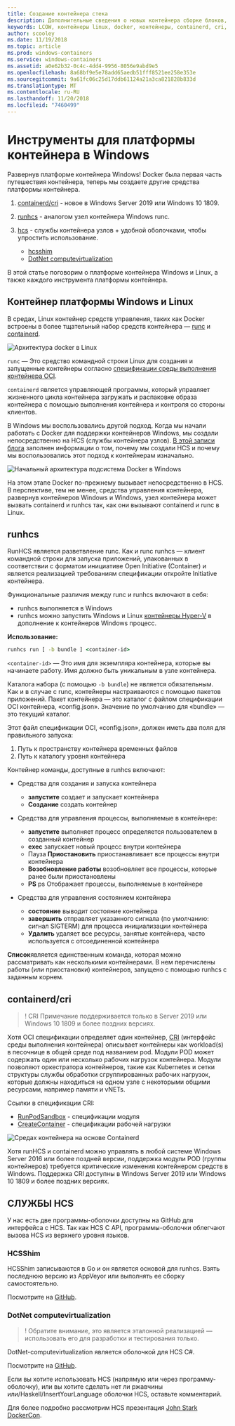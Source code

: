 ```yaml
---
title: Создание контейнера стека
description: Дополнительные сведения о новых контейнера сборке блоков, доступных в Windows.
keywords: LCOW, контейнеры linux, docker, контейнеры, containerd, cri, runhcs, runc
author: scooley
ms.date: 11/19/2018
ms.topic: article
ms.prod: windows-containers
ms.service: windows-containers
ms.assetid: a0e62b32-0c4c-4dd4-9956-8056e9abd9e5
ms.openlocfilehash: 8a68bf9e5e78add65aedb51fff8521ee258e353e
ms.sourcegitcommit: 9a61fc06c25d17ddb61124a21a3ca821828b833d
ms.translationtype: MT
ms.contentlocale: ru-RU
ms.lasthandoff: 11/20/2018
ms.locfileid: "7460499"
---
```

# <a name="container-platform-tools-on-windows"></a>Инструменты для платформы контейнера в Windows

Развернув платформе контейнера Windows!  Docker была первая часть путешествия контейнера, теперь мы создаете другие средства платформы контейнера.

1. [containerd/cri](https://github.com/containerd/cri) - новое в Windows Server 2019 или Windows 10 1809.
1. [runhcs](https://github.com/Microsoft/hcsshim/tree/master/cmd/runhcs) - аналогом узел контейнера Windows runc.
1. [hcs](https://docs.microsoft.com/virtualization/api/) - службы контейнера узлов + удобной оболочками, чтобы упростить использование.

    * [hcsshim](https://github.com/microsoft/hcsshim)
    * [DotNet computevirtualization](https://github.com/microsoft/dotnet-computevirtualization)

В этой статье поговорим о платформе контейнера Windows и Linux, а также каждого инструмента платформы контейнера.

## <a name="windows-and-linux-container-platform"></a>Контейнер платформы Windows и Linux

В средах, Linux контейнер средств управления, таких как Docker встроены в более тщательный набор средств контейнера — [runc](https://github.com/opencontainers/runc) и [containerd](https://containerd.io/).

![Архитектура docker в Linux](media/docker-on-linux.png)

`runc` — Это средство командной строки Linux для создания и запущенные контейнеры согласно [спецификации среды выполнения контейнера OCI](https://github.com/opencontainers/runtime-spec).

`containerd` является управляющей программы, который управляет жизненного цикла контейнера загружать и распаковке образа контейнера с помощью выполнения контейнера и контроля со стороны клиентов.

В Windows мы воспользовались другой подход.  Когда мы начали работать с Docker для поддержки контейнеров Windows, мы создали непосредственно на HCS (службы контейнера узлов).  [В этой записи блога](https://blogs.technet.microsoft.com/virtualization/2017/01/27/introducing-the-host-compute-service-hcs/) заполнен информации о том, почему мы создали HCS и почему мы воспользовались этот подход к контейнерам изначально.

![Начальный архитектура подсистема Docker в Windows](media/hcs.png)

На этом этапе Docker по-прежнему вызывает непосредственно в HCS. В перспективе, тем не менее, средства управления контейнера, развернув контейнеров Windows и Windows, узел контейнера может вызвать containerd и runhcs так, как они вызывают containerd и runc в Linux.

## <a name="runhcs"></a>runhcs

RunHCS является разветвление runc.  Как и runc runhcs — клиент командной строки для запуска приложений, упакованных в соответствии с форматом инициативе Open Initiative (Container) и является реализацией требованиям спецификации откройте Initiative контейнера.  

Функциональные различия между runc и runhcs включают в себя:

* runhcs выполняется в Windows
* runhcs можно запустить Windows и Linux [контейнеры Hyper-V](../manage-containers/hyperv-container.md) в дополнение к контейнеров Windows процесс.

**Использование:**

``` cmd
runhcs run [ -b bundle ] <container-id>
```

`<container-id>` — Это имя для экземпляра контейнера, которые вы начинаете работу. Имя должно быть уникальным в узле контейнера.

Каталога набора (с помощью `-b bundle`) не является обязательным.  
Как и в случае с runc, контейнеры настраиваются с помощью пакетов приложений. Пакет контейнера — это каталог с файлом спецификации OCI контейнера, «config.json».  Значение по умолчанию для «bundle» — это текущий каталог.

Этот файл спецификации OCI, «config.json», должен иметь два поля для правильного запуска:

1. Путь к пространству контейнера временных файлов
1. Путь к каталогу уровня контейнера

Контейнер команды, доступные в runhcs включают:

* Средства для создания и запуска контейнера
  * **запустите** создает и запускает контейнера
  * **Создание** создать контейнер

* Средства для управления процессы, выполняемые в контейнере:
  * **запустите** выполняет процесс определяется пользователем в созданный контейнер
  * **exec** запускает новый процесс внутри контейнера
  * Пауза **Приостановить** приостанавливает все процессы внутри контейнера
  * **Возобновление работы** возобновляет все процессы, которые ранее были приостановлены
  * **PS** ps Отображает процессы, выполняемые в контейнере

* Средства для управления состоянием контейнера
  * **состояние** выводит состояние контейнера
  * **завершить** отправляет указанного сигнала (по умолчанию: сигнал SIGTERM) для процесса инициализации контейнера
  * **Удалить** удаляет все ресурсы, занятые контейнера, часто используется с отсоединенной контейнера

**Список**является единственным команда, которая можно рассматривать как несколькими контейнерами.  В нем перечислены работы (или приостановки) контейнеров, запущено с помощью runhcs с заданным корнем.

## <a name="containerdcri"></a>containerd/cri

> ! CRI Примечание поддерживается только в Server 2019 или Windows 10 1809 и более поздних версиях.

Хотя OCI спецификации определяет один контейнер, [CRI](https://github.com/kubernetes/kubernetes/blob/master/pkg/kubelet/apis/cri/runtime/v1alpha2/api.proto) (интерфейс среды выполнения контейнера) описывает контейнеры как workload(s) в песочнице в общей среде под названием pod.  Модули POD может содержать один или несколько рабочих нагрузок контейнера.  Модули позволяют оркестратора контейнеров, такие как Kubernetes и сетки структуры службы обработки сгруппированных рабочих нагрузок, которые должны находиться на одном узле с некоторыми общими ресурсами, например памяти и vNETs.

Ссылки в спецификации CRI:

* [RunPodSandbox](https://github.com/kubernetes/kubernetes/blob/master/pkg/kubelet/apis/cri/runtime/v1alpha2/api.proto#L24) - спецификации модуля
* [CreateContainer](https://github.com/kubernetes/kubernetes/blob/master/pkg/kubelet/apis/cri/runtime/v1alpha2/api.proto#L47) - спецификации рабочей нагрузки

![Средах контейнера на основе Containerd](media/containerd-platform.png)

Хотя runHCS и containerd можно управлять в любой системе Windows Server 2016 или более поздней версии, поддержка модули POD (группы контейнеров) требуется критические изменения контейнером средств в Windows.  Поддержка CRI доступны в Windows Server 2019 или Windows 10 1809 и более поздних версиях.

## <a name="hcs"></a>СЛУЖБЫ HCS

У нас есть две программы-оболочки доступны на GitHub для интерфейса с HCS. Так как HCS C API, программы-оболочки облегчают вызова HCS из верхнего уровня языков.  

### <a name="hcsshim"></a>HCSShim

HCSShim записываются в Go и он является основой для runhcs.
Взять последнюю версию из AppVeyor или выполнять ее сборку самостоятельно.

Посмотрите на [GitHub](https://github.com/microsoft/hcsshim).

### <a name="dotnet-computevirtualization"></a>DotNet computevirtualization

> ! Обратите внимание, это является эталонной реализацией — использовать его для разработки и тестирования только.

DotNet-computevirtualization является оболочкой для HCS C#.

Посмотрите на [GitHub](https://github.com/microsoft/dotnet-computevirtualization).

Если вы хотите использовать HCS (напрямую или через программу-оболочку), или вы хотите сделать нет ли ржавчины или/Haskell/InsertYourLanguage оболочки HCS, оставьте комментарий.

Для более подробно рассмотрим HCS презентация [John Stark DockerCon](https://www.youtube.com/watch?v=85nCF5S8Qok).